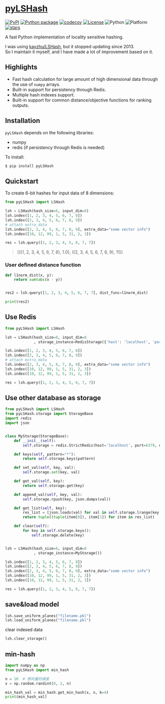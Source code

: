# [pyLSHash](https://github.com/guofei9987/pyLSHash)

[![PyPI](https://img.shields.io/pypi/v/pyLSHash)](https://pypi.org/project/pyLSHash/)
[![Python package](https://github.com/guofei9987/pyLSHash/actions/workflows/python-package.yml/badge.svg)](https://github.com/guofei9987/pyLSHash/actions/workflows/python-package.yml)
[![codecov](https://codecov.io/gh/guofei9987/pyLSHash/branch/main/graph/badge.svg)](https://codecov.io/gh/guofei9987/pyLSHash)
[![License](https://img.shields.io/pypi/l/pyLSHash.svg)](https://github.com/guofei9987/pyLSHash/blob/master/LICENSE)
![Python](https://img.shields.io/badge/python->=3.5-green.svg)
![Platform](https://img.shields.io/badge/platform-windows%20|%20linux%20|%20macos-green.svg)
[![stars](https://img.shields.io/github/stars/guofei9987/pyLSHash?style=social)](https://github.com/guofei9987/pyLSHash/fork)


A fast Python implementation of locality sensitive hashing.

I was using [kayzhu/LSHash](https://github.com/kayzhu/LSHash), but it stopped updating since 2013.  
So I maintain it myself, and I have made a lot of improvement based on it.

## Highlights

- Fast hash calculation for large amount of high dimensional data through the use of `numpy` arrays.
- Built-in support for persistency through Redis.
- Multiple hash indexes support.
- Built-in support for common distance/objective functions for ranking outputs.

## Installation


`pyLSHash` depends on the following libraries:

- numpy
- redis (if persistency through Redis is needed)


To install:


```bash
$ pip install pyLSHash
```

## Quickstart

To create 6-bit hashes for input data of 8 dimensions:


```python
from pyLSHash import LSHash

lsh = LSHash(hash_size=6, input_dim=8)
lsh.index([1, 2, 3, 4, 5, 6, 7, 8])
lsh.index([2, 3, 4, 5, 6, 7, 8, 9])
# attach extra_data
lsh.index([2, 3, 4, 5, 6, 7, 8, 9], extra_data="some vector info")
lsh.index([10, 12, 99, 1, 5, 31, 2, 3])

res = lsh.query([1, 2, 3, 4, 5, 6, 7, 7])
```

>[((1, 2, 3, 4, 5, 6, 7, 8), 1.0),
((2, 3, 4, 5, 6, 7, 8, 9), 11)]

### User defined distance function

```python
def l1norm_dist(x, y):
    return sum(abs(x - y))


res2 = lsh.query([1, 2, 3, 4, 5, 6, 7, 7], dist_func=l1norm_dist)

print(res2)
```


## Use Redis

```python
from pyLSHash import LSHash

lsh = LSHash(hash_size=6, input_dim=8
             , storage_instance=RedisStorage({'host': 'localhost', 'port': 6379, 'decode_responses': True}))

lsh.index([1, 2, 3, 4, 5, 6, 7, 8])
lsh.index([2, 3, 4, 5, 6, 7, 8, 9])
# attach extra_data
lsh.index([2, 3, 4, 5, 6, 7, 8, 9], extra_data="some vector info")
lsh.index([10, 12, 99, 1, 5, 31, 2, 3])
lsh.index([10, 12, 99, 1, 5, 31, 2, 3])

res = lsh.query([1, 2, 3, 4, 5, 6, 7, 7])
```

## Use other database as storage

```python
from pyLSHash import LSHash
from pyLSHash.storage import StorageBase
import redis
import json


class MyStorage(StorageBase):
    def __init__(self):
        self.storage = redis.StrictRedis(host='localhost', port=6379, decode_responses=True)

    def keys(self, pattern="*"):
        return self.storage.keys(pattern)

    def set_val(self, key, val):
        self.storage.set(key, val)

    def get_val(self, key):
        return self.storage.get(key)

    def append_val(self, key, val):
        self.storage.rpush(key, json.dumps(val))

    def get_list(self, key):
        res_list = [json.loads(val) for val in self.storage.lrange(key, 0, -1)]
        return tuple((tuple(item[0]), item[1]) for item in res_list)

    def clear(self):
        for key in self.storage.keys():
            self.storage.delete(key)


lsh = LSHash(hash_size=6, input_dim=8
             , storage_instance=MyStorage())

lsh.index([1, 2, 3, 4, 5, 6, 7, 8])
lsh.index([2, 3, 4, 5, 6, 7, 8, 9])
lsh.index([2, 3, 4, 5, 6, 7, 8, 9], extra_data="some vector info")
lsh.index([10, 12, 99, 1, 5, 31, 2, 3])
lsh.index([10, 12, 99, 1, 5, 31, 2, 3])

res = lsh.query([1, 2, 3, 4, 5, 6, 7, 7])
```


## save&load model

```python
lsh.save_uniform_planes("filename.pkl")
lsh.load_uniform_planes("filename.pkl")
```

clear indexed data
```python
lsh.clear_storage()
```

## min-hash

```python
import numpy as np
from pyLSHash import min_hash

n = 10  # 原向量的维度
x = np.random.randint(0, 2, n)

min_hash_val = min_hash.get_min_hash(x, n, k=4)
print(min_hash_val)
```
